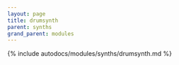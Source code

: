```yaml
---
layout: page
title: drumsynth
parent: synths
grand_parent: modules
---
```


{% include autodocs/modules/synths/drumsynth.md %}
